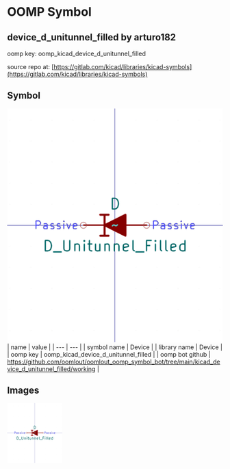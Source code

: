 # OOMP Symbol  
## device_d_unitunnel_filled  by arturo182  
  
oomp key: oomp_kicad_device_d_unitunnel_filled  
  
source repo at: [https://gitlab.com/kicad/libraries/kicad-symbols](https://gitlab.com/kicad/libraries/kicad-symbols)  
## Symbol  
  
[![working.png](working_600.png)](working.png)  
| name | value | 
| --- | --- | 
| symbol name | Device | 
| library name | Device | 
| oomp key | oomp_kicad_device_d_unitunnel_filled | 
| oomp bot github | https://github.com/oomlout/oomlout_oomp_symbol_bot/tree/main/kicad_device_d_unitunnel_filled/working | 
## Images  
  
[![working.png](working_140.png)](working.png)  
